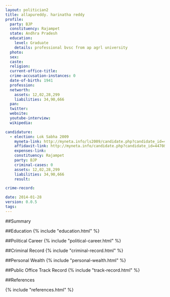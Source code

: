 ```yaml
---
layout: politician2
title: allapureddy. harinatha reddy
profile: 
  party: BJP
  constituency: Rajampet
  state: Andhra Pradesh
  education: 
    level: Graduate
    details: professional bvsc from ap agrl university
  photo: 
  sex: 
  caste: 
  religion: 
  current-office-title: 
  crime-accusation-instances: 0
  date-of-birth: 1941
  profession: 
  networth: 
    assets: 12,02,28,299
    liabilities: 34,90,666
  pan: 
  twitter: 
  website: 
  youtube-interview: 
  wikipedia: 

candidature: 
  - election: Lok Sabha 2009
    myneta-link: http://myneta.info/ls2009/candidate.php?candidate_id=4470
    affidavit-link: http://myneta.info/candidate.php?candidate_id=4470&scan=original
    expenses-link: 
    constituency: Rajampet 
    party: BJP
    criminal-cases: 0
    assets: 12,02,28,299
    liabilities: 34,90,666
    result:  

crime-record: 

date: 2014-01-28
version: 0.0.5
tags: 
---
```

##Summary


##Education
{% include "education.html" %}


##Political Career
{% include "political-career.html" %}


##Criminal Record
{% include "criminal-record.html" %}


##Personal Wealth
{% include "personal-wealth.html" %}


##Public Office Track Record
{% include "track-record.html" %}


##References


{% include "references.html" %}